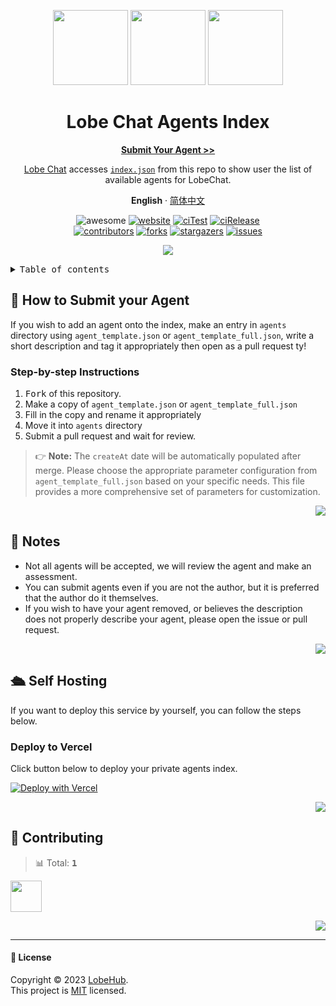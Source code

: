<a name="readme-top"></a>

<div align="center">

<img height="120" src="https://registry.npmmirror.com/@lobehub/assets-emoji/1.3.0/files/assets/robot.webp">
<img height="120" src="https://gw.alipayobjects.com/zos/kitchen/qJ3l3EPsdW/split.svg">
<img height="120" src="https://registry.npmmirror.com/@lobehub/assets-emoji/1.3.0/files/assets/convenience-store.webp">

<h1>Lobe Chat Agents Index</h1>

[**Submit Your Agent >>**](https://github.com/lobehub/lobe-chat-agents/pulls)

[Lobe Chat](https://github.com/lobehub/lobe-chat) accesses [`index.json`][website-url] from this repo to show user the list of available agents for LobeChat.

**English** · [简体中文](./README-zh_CN.md)

<!-- SHIELD GROUP -->

![awesome](https://cdn.rawgit.com/sindresorhus/awesome/d7305f38d29fed78fa85652e3a63e154dd8e8829/media/badge.svg)
[![website][website-shield]][website-url]
[![ciTest][ci-test-shield]][ci-test-url]
[![ciRelease][ci-release-shield]][ci-release-url] <br/>
[![contributors][contributors-shield]][contributors-url]
[![forks][forks-shield]][forks-url]
[![stargazers][stargazers-shield]][stargazers-url]
[![issues][issues-shield]][issues-url]

![](https://raw.githubusercontent.com/andreasbm/readme/master/assets/lines/rainbow.png)

</div>

<details>
<summary><kbd>Table of contents</kbd></summary>

#### TOC

- [🚀 How to Submit your Plugin](#-how-to-submit-your-plugin)

  - [Step-by-step Instructions](#step-by-step-instructions)

- [👀 Notes](#-notes)

- [🛳 Self Hosting](#-self-hosting)

  - [Deploy to Vercel](#deploy-to-vercel)

- [🤝 Contributing](#-contributing)

####

</details>

## 🚀 How to Submit your Agent

If you wish to add an agent onto the index, make an entry in `agents` directory using `agent_template.json` or `agent_template_full.json`, write a short description and tag it appropriately then open as a pull request ty!

### Step-by-step Instructions

1. <kbd>Fork</kbd> of this repository.
2. Make a copy of `agent_template.json` or `agent_template_full.json`
3. Fill in the copy and rename it appropriately
4. Move it into `agents` directory
5. Submit a pull request and wait for review.

> 👉 **Note:** The `createAt` date will be automatically populated after merge. Please choose the appropriate parameter configuration from `agent_template_full.json` based on your specific needs. This file provides a more comprehensive set of parameters for customization.

<div align="right">

[![][back-to-top]](#readme-top)

</div>

## 👀 Notes

- Not all agents will be accepted, we will review the agent and make an assessment.
- You can submit agents even if you are not the author, but it is preferred that the author do it themselves.
- If you wish to have your agent removed, or believes the description does not properly describe your agent, please open the issue or pull request.

<div align="right">

[![][back-to-top]](#readme-top)

</div>

## 🛳 Self Hosting

If you want to deploy this service by yourself, you can follow the steps below.

### Deploy to Vercel

Click button below to deploy your private agents index.

[![Deploy with Vercel][deploy-shield]][deploy-url]

<div align="right">

[![][back-to-top]](#readme-top)

</div>

## 🤝 Contributing

<!-- CONTRIBUTION GROUP -->

> 📊 Total: <kbd>**1**</kbd>

<a href="https://github.com/canisminor1990" title="canisminor1990">
  <img src="https://avatars.githubusercontent.com/u/17870709?v=4" width="50" />
</a>

<!-- CONTRIBUTION END -->

<div align="right">

[![][back-to-top]](#readme-top)

</div>

---

#### 📝 License

Copyright © 2023 [LobeHub][profile-url]. <br />
This project is [MIT](./LICENSE) licensed.

<!-- PLUGIN GROUP -->

[website-shield]: https://img.shields.io/website?down_message=offline&label=🤯%20chat-agents.lobehub.com&up_message=online&url=https%3A%2F%2Fchat-agents.lobehub.com&style=flat
[website-url]: https://chat-agents.lobehub.com

<!-- LINK GROUP -->

[profile-url]: https://github.com/lobehub
[deploy-shield]: https://vercel.com/button
[deploy-url]: https://vercel.com/new/clone?repository-url=https%3A%2F%2Fgithub.com%2Flobehub%2Flobe-chat-agents&project-name=lobe-chat-agents&repository-name=lobe-chat-agents

<!-- SHIELD LINK GROUP -->

[back-to-top]: https://img.shields.io/badge/-BACK_TO_TOP-151515?style=flat-square

<!-- ciTest -->

[ci-test-shield]: https://github.com/lobehub/lobe-chat-agents/actions/workflows/test.yml/badge.svg
[ci-test-url]: https://github.com/lobehub/lobe-chat-agents/actions/workflows/test.yml

<!-- ciRelease -->

[ci-release-shield]: https://github.com/lobehub/lobe-chat-agents/actions/workflows/release.yml/badge.svg
[ci-release-url]: https://github.com/lobehub/lobe-chat-agents/actions/workflows/release.yml

<!-- contributors -->

[contributors-shield]: https://img.shields.io/github/contributors/lobehub/lobe-chat-agents.svg?style=flat
[contributors-url]: https://github.com/lobehub/lobe-chat-agents/graphs/contributors

<!-- forks -->

[forks-shield]: https://img.shields.io/github/forks/lobehub/lobe-chat-agents.svg?style=flat
[forks-url]: https://github.com/lobehub/lobe-chat-agents/network/members

<!-- stargazers -->

[stargazers-shield]: https://img.shields.io/github/stars/lobehub/lobe-chat-agents.svg?style=flat
[stargazers-url]: https://github.com/lobehub/lobe-chat-agents/stargazers

<!-- issues -->

[issues-shield]: https://img.shields.io/github/issues/lobehub/lobe-chat-agents.svg?style=flat
[issues-url]: https://github.com/lobehub/lobe-chat-agents/issues/new/choose
